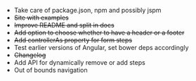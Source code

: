 - Take care of package.json, npm and possibly jspm
- ~~Site with examples~~
- ~~Improve README and split in docs~~
- ~~Add option to choose whether to have a header or a footer~~
- ~~Add controllerAs property for form steps~~
- Test earlier versions of Angular, set bower deps accordingly
- ~~Changelog~~
- Add API for dynamically remove or add steps
- Out of bounds navigation
